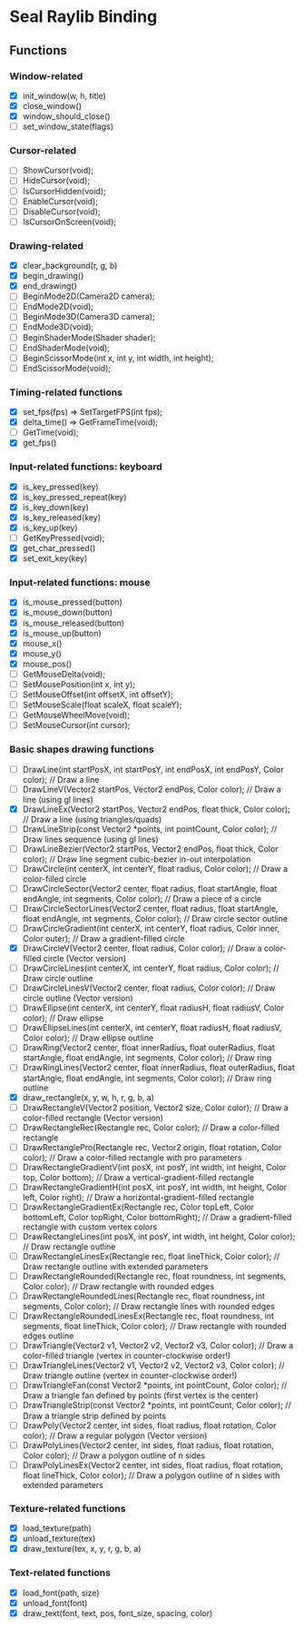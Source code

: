 # Seal Raylib Binding
## Functions

### Window-related
- [x] init_window(w, h, title)
- [x] close_window()
- [x] window_should_close()
- [ ] set_window_state(flags)

### Cursor-related
- [ ] ShowCursor(void);
- [ ] HideCursor(void);
- [ ] IsCursorHidden(void);
- [ ] EnableCursor(void);
- [ ] DisableCursor(void);
- [ ] IsCursorOnScreen(void);

### Drawing-related
- [x] clear_background(r, g, b)
- [x] begin_drawing()
- [x] end_drawing()
- [ ] BeginMode2D(Camera2D camera);
- [ ] EndMode2D(void);
- [ ] BeginMode3D(Camera3D camera);
- [ ] EndMode3D(void);
- [ ] BeginShaderMode(Shader shader);
- [ ] EndShaderMode(void);
- [ ] BeginScissorMode(int x, int y, int width, int height);
- [ ] EndScissorMode(void);

### Timing-related functions
- [x] set_fps(fps) => SetTargetFPS(int fps);
- [x] delta_time() => GetFrameTime(void);
- [ ] GetTime(void);
- [x] get_fps()

### Input-related functions: keyboard
- [x] is_key_pressed(key)
- [x] is_key_pressed_repeat(key)
- [x] is_key_down(key)
- [x] is_key_released(key)
- [x] is_key_up(key)
- [ ] GetKeyPressed(void);
- [x] get_char_pressed()
- [x] set_exit_key(key)

### Input-related functions: mouse
- [x] is_mouse_pressed(button)
- [x] is_mouse_down(button)
- [x] is_mouse_released(button)
- [x] is_mouse_up(button)
- [x] mouse_x()
- [x] mouse_y()
- [x] mouse_pos()
- [ ] GetMouseDelta(void);
- [ ] SetMousePosition(int x, int y);
- [ ] SetMouseOffset(int offsetX, int offsetY);
- [ ] SetMouseScale(float scaleX, float scaleY);
- [ ] GetMouseWheelMove(void);
- [ ] SetMouseCursor(int cursor);

### Basic shapes drawing functions
- [ ] DrawLine(int startPosX, int startPosY, int endPosX, int endPosY, Color color);                // Draw a line
- [ ] DrawLineV(Vector2 startPos, Vector2 endPos, Color color);                                     // Draw a line (using gl lines)
- [x] DrawLineEx(Vector2 startPos, Vector2 endPos, float thick, Color color);                       // Draw a line (using triangles/quads)
- [ ] DrawLineStrip(const Vector2 *points, int pointCount, Color color);                            // Draw lines sequence (using gl lines)
- [ ] DrawLineBezier(Vector2 startPos, Vector2 endPos, float thick, Color color);                   // Draw line segment cubic-bezier in-out interpolation
- [ ] DrawCircle(int centerX, int centerY, float radius, Color color);                              // Draw a color-filled circle
- [ ] DrawCircleSector(Vector2 center, float radius, float startAngle, float endAngle, int segments, Color color);      // Draw a piece of a circle
- [ ] DrawCircleSectorLines(Vector2 center, float radius, float startAngle, float endAngle, int segments, Color color); // Draw circle sector outline
- [ ] DrawCircleGradient(int centerX, int centerY, float radius, Color inner, Color outer);         // Draw a gradient-filled circle
- [x] DrawCircleV(Vector2 center, float radius, Color color);                                       // Draw a color-filled circle (Vector version)
- [ ] DrawCircleLines(int centerX, int centerY, float radius, Color color);                         // Draw circle outline
- [ ] DrawCircleLinesV(Vector2 center, float radius, Color color);                                  // Draw circle outline (Vector version)
- [ ] DrawEllipse(int centerX, int centerY, float radiusH, float radiusV, Color color);             // Draw ellipse
- [ ] DrawEllipseLines(int centerX, int centerY, float radiusH, float radiusV, Color color);        // Draw ellipse outline
- [ ] DrawRing(Vector2 center, float innerRadius, float outerRadius, float startAngle, float endAngle, int segments, Color color); // Draw ring
- [ ] DrawRingLines(Vector2 center, float innerRadius, float outerRadius, float startAngle, float endAngle, int segments, Color color);    // Draw ring outline
- [x] draw_rectangle(x, y, w, h, r, g, b, a)
- [ ] DrawRectangleV(Vector2 position, Vector2 size, Color color);                                  // Draw a color-filled rectangle (Vector version)
- [ ] DrawRectangleRec(Rectangle rec, Color color);                                                 // Draw a color-filled rectangle
- [ ] DrawRectanglePro(Rectangle rec, Vector2 origin, float rotation, Color color);                 // Draw a color-filled rectangle with pro parameters
- [ ] DrawRectangleGradientV(int posX, int posY, int width, int height, Color top, Color bottom);   // Draw a vertical-gradient-filled rectangle
- [ ] DrawRectangleGradientH(int posX, int posY, int width, int height, Color left, Color right);   // Draw a horizontal-gradient-filled rectangle
- [ ] DrawRectangleGradientEx(Rectangle rec, Color topLeft, Color bottomLeft, Color topRight, Color bottomRight); // Draw a gradient-filled rectangle with custom vertex colors
- [ ] DrawRectangleLines(int posX, int posY, int width, int height, Color color);                   // Draw rectangle outline
- [ ] DrawRectangleLinesEx(Rectangle rec, float lineThick, Color color);                            // Draw rectangle outline with extended parameters
- [ ] DrawRectangleRounded(Rectangle rec, float roundness, int segments, Color color);              // Draw rectangle with rounded edges
- [ ] DrawRectangleRoundedLines(Rectangle rec, float roundness, int segments, Color color);         // Draw rectangle lines with rounded edges
- [ ] DrawRectangleRoundedLinesEx(Rectangle rec, float roundness, int segments, float lineThick, Color color); // Draw rectangle with rounded edges outline
- [ ] DrawTriangle(Vector2 v1, Vector2 v2, Vector2 v3, Color color);                                // Draw a color-filled triangle (vertex in counter-clockwise order!)
- [ ] DrawTriangleLines(Vector2 v1, Vector2 v2, Vector2 v3, Color color);                           // Draw triangle outline (vertex in counter-clockwise order!)
- [ ] DrawTriangleFan(const Vector2 *points, int pointCount, Color color);                          // Draw a triangle fan defined by points (first vertex is the center)
- [ ] DrawTriangleStrip(const Vector2 *points, int pointCount, Color color);                        // Draw a triangle strip defined by points
- [ ] DrawPoly(Vector2 center, int sides, float radius, float rotation, Color color);               // Draw a regular polygon (Vector version)
- [ ] DrawPolyLines(Vector2 center, int sides, float radius, float rotation, Color color);          // Draw a polygon outline of n sides
- [ ] DrawPolyLinesEx(Vector2 center, int sides, float radius, float rotation, float lineThick, Color color); // Draw a polygon outline of n sides with extended parameters

### Texture-related functions
- [x] load_texture(path)
- [x] unload_texture(tex)
- [x] draw_texture(tex, x, y, r, g, b, a)

### Text-related functions
- [x] load_font(path, size)
- [x] unload_font(font)
- [x] draw_text(font, text, pos, font_size, spacing, color)
